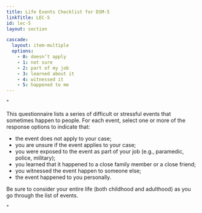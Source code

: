 ```yaml
---
title: Life Events Checklist for DSM-5
linkTitle: LEC-5
id: lec-5
layout: section

cascade:
  layout: item-multiple
  options:
    - 0: doesn’t apply
    - 1: not sure
    - 2: part of my job
    - 3: learned about it
    - 4: witnessed it
    - 5: happened to me
---
```

"<p class="mb-3">This questionnaire lists a series of difficult or stressful events that sometimes happen to people. For each event, select one or more of the response options to indicate that: <ul class="ml-5 my-5 list-outside list-disc [&>li]:mb-2"><li>the event does not apply to your case;</li><li>you are unsure if the event applies to your case;</li><li>you were exposed to the event as part of your job (e.g., paramedic, police, military);</li><li>you learned that it happened to a close family member or a close friend;</li><li>you witnessed the event happen to someone else;</li><li>the event happened to you personally.</li></ul></p>
<p>Be sure to consider your entire life (both childhood and adulthood) as you go through the list of events.</p>"